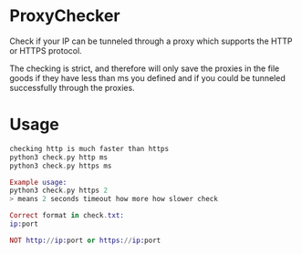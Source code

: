 # ProxyChecker
Check if your IP can be tunneled through a proxy which supports the HTTP or HTTPS protocol.

The checking is strict, and therefore will only save the proxies in the file goods if they have less than ms you defined and if you could be tunneled successfully through the proxies.
# Usage
```elixir
checking http is much faster than https
python3 check.py http ms
python3 check.py https ms

Example usage:
python3 check.py https 2 
> means 2 seconds timeout how more how slower check

Correct format in check.txt:
ip:port

NOT http://ip:port or https://ip:port
```
